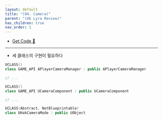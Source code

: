 ```yaml
---
layout: default
title: "(04. Camera)"
parent: "(UE Lyra Review)"
has_children: true
nav_order: 1
---
```


* [Get Code 🌟](https://github.com/Arthur880708/LyraCloneSample)

---

* 세 클래스의 구현이 필요하다

```cpp
UCLASS()
class GAME_API APlayerCameraManager : public APlayerCameraManager

// ...

UCLASS()
class GAME_API UCameraComponent : public UCameraComponent

// ...

UCLASS(Abstract, NotBlueprintable)
class UHakCameraMode : public UObject
```

